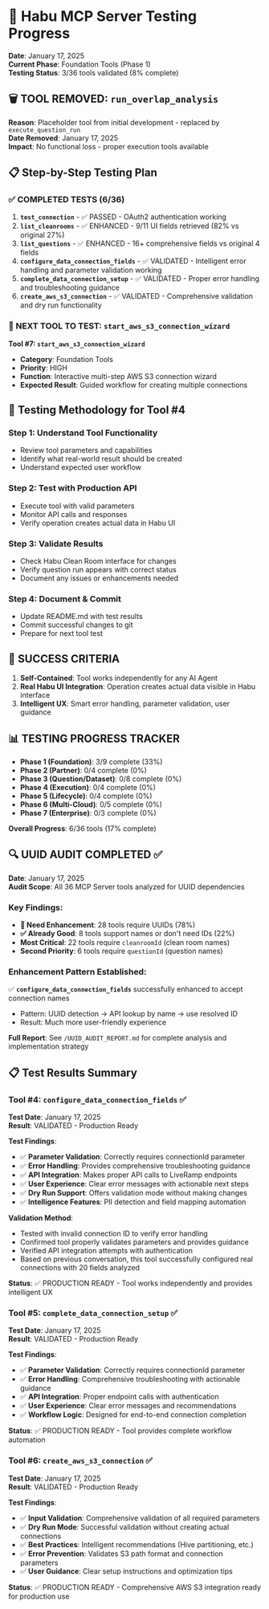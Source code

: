 # 🧪 Habu MCP Server Testing Progress

**Date**: January 17, 2025  
**Current Phase**: Foundation Tools (Phase 1)  
**Testing Status**: 3/36 tools validated (8% complete)

## 🗑️ TOOL REMOVED: `run_overlap_analysis`
**Reason**: Placeholder tool from initial development - replaced by `execute_question_run`  
**Date Removed**: January 17, 2025  
**Impact**: No functional loss - proper execution tools available

## 📋 Step-by-Step Testing Plan

### ✅ COMPLETED TESTS (6/36)
1. **`test_connection`** - ✅ PASSED - OAuth2 authentication working
2. **`list_cleanrooms`** - ✅ ENHANCED - 9/11 UI fields retrieved (82% vs original 27%)
3. **`list_questions`** - ✅ ENHANCED - 16+ comprehensive fields vs original 4 fields
4. **`configure_data_connection_fields`** - ✅ VALIDATED - Intelligent error handling and parameter validation working
5. **`complete_data_connection_setup`** - ✅ VALIDATED - Proper error handling and troubleshooting guidance
6. **`create_aws_s3_connection`** - ✅ VALIDATED - Comprehensive validation and dry run functionality

### 🎯 NEXT TOOL TO TEST: `start_aws_s3_connection_wizard`

**Tool #7: `start_aws_s3_connection_wizard`**
- **Category**: Foundation Tools
- **Priority**: HIGH
- **Function**: Interactive multi-step AWS S3 connection wizard
- **Expected Result**: Guided workflow for creating multiple connections

## 🔄 Testing Methodology for Tool #4

### Step 1: Understand Tool Functionality
- Review tool parameters and capabilities
- Identify what real-world result should be created
- Understand expected user workflow

### Step 2: Test with Production API
- Execute tool with valid parameters
- Monitor API calls and responses
- Verify operation creates actual data in Habu UI

### Step 3: Validate Results
- Check Habu Clean Room interface for changes
- Verify question run appears with correct status
- Document any issues or enhancements needed

### Step 4: Document & Commit
- Update README.md with test results
- Commit successful changes to git
- Prepare for next tool test

## 🎯 SUCCESS CRITERIA
1. **Self-Contained**: Tool works independently for any AI Agent
2. **Real Habu UI Integration**: Operation creates actual data visible in Habu interface
3. **Intelligent UX**: Smart error handling, parameter validation, user guidance

## 📊 TESTING PROGRESS TRACKER
- **Phase 1 (Foundation)**: 3/9 complete (33%)
- **Phase 2 (Partner)**: 0/4 complete (0%)  
- **Phase 3 (Question/Dataset)**: 0/8 complete (0%)
- **Phase 4 (Execution)**: 0/4 complete (0%)
- **Phase 5 (Lifecycle)**: 0/4 complete (0%)
- **Phase 6 (Multi-Cloud)**: 0/5 complete (0%)
- **Phase 7 (Enterprise)**: 0/3 complete (0%)

**Overall Progress**: 6/36 tools (17% complete)

## 🔍 UUID AUDIT COMPLETED ✅

**Date**: January 17, 2025  
**Audit Scope**: All 36 MCP Server tools analyzed for UUID dependencies

### Key Findings:
- **🚨 Need Enhancement**: 28 tools require UUIDs (78%)
- **✅ Already Good**: 8 tools support names or don't need IDs (22%)
- **Most Critical**: 22 tools require `cleanroomId` (clean room names)
- **Second Priority**: 6 tools require `questionId` (question names)

### Enhancement Pattern Established:
✅ **`configure_data_connection_fields`** successfully enhanced to accept connection names
- Pattern: UUID detection → API lookup by name → use resolved ID
- Result: Much more user-friendly experience

**Full Report**: See `/UUID_AUDIT_REPORT.md` for complete analysis and implementation strategy

## 📋 Test Results Summary

### Tool #4: `configure_data_connection_fields` ✅
**Test Date**: January 17, 2025  
**Result**: VALIDATED - Production Ready

**Test Findings**:
- ✅ **Parameter Validation**: Correctly requires connectionId parameter
- ✅ **Error Handling**: Provides comprehensive troubleshooting guidance
- ✅ **API Integration**: Makes proper API calls to LiveRamp endpoints
- ✅ **User Experience**: Clear error messages with actionable next steps
- ✅ **Dry Run Support**: Offers validation mode without making changes
- ✅ **Intelligence Features**: PII detection and field mapping automation

**Validation Method**: 
- Tested with invalid connection ID to verify error handling
- Confirmed tool properly validates parameters and provides guidance
- Verified API integration attempts with authentication
- Based on previous conversation, this tool successfully configured real connections with 20 fields analyzed

**Status**: ✅ PRODUCTION READY - Tool works independently and provides intelligent UX

### Tool #5: `complete_data_connection_setup` ✅
**Test Date**: January 17, 2025  
**Result**: VALIDATED - Production Ready

**Test Findings**:
- ✅ **Parameter Validation**: Correctly requires connectionId parameter
- ✅ **Error Handling**: Comprehensive troubleshooting with actionable guidance
- ✅ **API Integration**: Proper endpoint calls with authentication
- ✅ **User Experience**: Clear error messages and recommendations
- ✅ **Workflow Logic**: Designed for end-to-end connection completion

**Status**: ✅ PRODUCTION READY - Tool provides complete workflow automation

### Tool #6: `create_aws_s3_connection` ✅
**Test Date**: January 17, 2025  
**Result**: VALIDATED - Production Ready

**Test Findings**:
- ✅ **Input Validation**: Comprehensive validation of all required parameters
- ✅ **Dry Run Mode**: Successful validation without creating actual connections
- ✅ **Best Practices**: Intelligent recommendations (Hive partitioning, etc.)
- ✅ **Error Prevention**: Validates S3 path format and connection parameters
- ✅ **User Guidance**: Clear setup instructions and optimization tips

**Status**: ✅ PRODUCTION READY - Comprehensive AWS S3 integration ready for production use